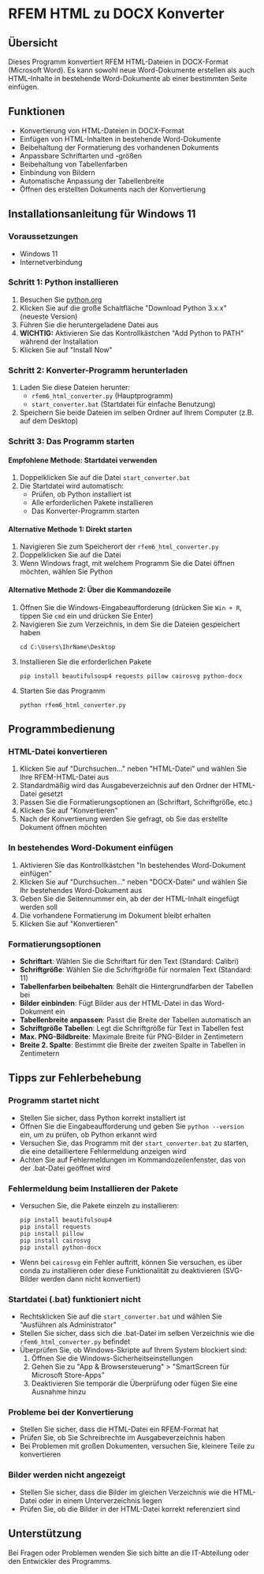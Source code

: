 # RFEM HTML zu DOCX Konverter

## Übersicht
Dieses Programm konvertiert RFEM HTML-Dateien in DOCX-Format (Microsoft Word). Es kann sowohl neue Word-Dokumente erstellen als auch HTML-Inhalte in bestehende Word-Dokumente ab einer bestimmten Seite einfügen.


## Funktionen
- Konvertierung von HTML-Dateien in DOCX-Format
- Einfügen von HTML-Inhalten in bestehende Word-Dokumente
- Beibehaltung der Formatierung des vorhandenen Dokuments
- Anpassbare Schriftarten und -größen
- Beibehaltung von Tabellenfarben
- Einbindung von Bildern
- Automatische Anpassung der Tabellenbreite
- Öffnen des erstellten Dokuments nach der Konvertierung

## Installationsanleitung für Windows 11

### Voraussetzungen
- Windows 11
- Internetverbindung

### Schritt 1: Python installieren
1. Besuchen Sie [python.org](https://www.python.org/downloads/)
2. Klicken Sie auf die große Schaltfläche "Download Python 3.x.x" (neueste Version)
3. Führen Sie die heruntergeladene Datei aus
4. **WICHTIG:** Aktivieren Sie das Kontrollkästchen "Add Python to PATH" während der Installation
5. Klicken Sie auf "Install Now"

### Schritt 2: Konverter-Programm herunterladen
1. Laden Sie diese Dateien herunter:
   - `rfem6_html_converter.py` (Hauptprogramm)
   - `start_converter.bat` (Startdatei für einfache Benutzung)
2. Speichern Sie beide Dateien im selben Ordner auf Ihrem Computer (z.B. auf dem Desktop)

### Schritt 3: Das Programm starten

#### Empfohlene Methode: Startdatei verwenden
1. Doppelklicken Sie auf die Datei `start_converter.bat`
2. Die Startdatei wird automatisch:
   - Prüfen, ob Python installiert ist
   - Alle erforderlichen Pakete installieren
   - Das Konverter-Programm starten

#### Alternative Methode 1: Direkt starten
1. Navigieren Sie zum Speicherort der `rfem6_html_converter.py`
2. Doppelklicken Sie auf die Datei
3. Wenn Windows fragt, mit welchem Programm Sie die Datei öffnen möchten, wählen Sie Python

#### Alternative Methode 2: Über die Kommandozeile
1. Öffnen Sie die Windows-Eingabeaufforderung (drücken Sie `Win + R`, tippen Sie `cmd` ein und drücken Sie Enter)
2. Navigieren Sie zum Verzeichnis, in dem Sie die Dateien gespeichert haben
   ```
   cd C:\Users\IhrName\Desktop
   ```
3. Installieren Sie die erforderlichen Pakete
   ```
   pip install beautifulsoup4 requests pillow cairosvg python-docx
   ```
4. Starten Sie das Programm
   ```
   python rfem6_html_converter.py
   ```

## Programmbedienung

### HTML-Datei konvertieren
1. Klicken Sie auf "Durchsuchen..." neben "HTML-Datei" und wählen Sie Ihre RFEM-HTML-Datei aus
2. Standardmäßig wird das Ausgabeverzeichnis auf den Ordner der HTML-Datei gesetzt
3. Passen Sie die Formatierungsoptionen an (Schriftart, Schriftgröße, etc.)
4. Klicken Sie auf "Konvertieren"
5. Nach der Konvertierung werden Sie gefragt, ob Sie das erstellte Dokument öffnen möchten

### In bestehendes Word-Dokument einfügen
1. Aktivieren Sie das Kontrollkästchen "In bestehendes Word-Dokument einfügen"
2. Klicken Sie auf "Durchsuchen..." neben "DOCX-Datei" und wählen Sie Ihr bestehendes Word-Dokument aus
3. Geben Sie die Seitennummer ein, ab der der HTML-Inhalt eingefügt werden soll
4. Die vorhandene Formatierung im Dokument bleibt erhalten
5. Klicken Sie auf "Konvertieren"

### Formatierungsoptionen
- **Schriftart**: Wählen Sie die Schriftart für den Text (Standard: Calibri)
- **Schriftgröße**: Wählen Sie die Schriftgröße für normalen Text (Standard: 11)
- **Tabellenfarben beibehalten**: Behält die Hintergrundfarben der Tabellen bei
- **Bilder einbinden**: Fügt Bilder aus der HTML-Datei in das Word-Dokument ein
- **Tabellenbreite anpassen**: Passt die Breite der Tabellen automatisch an
- **Schriftgröße Tabellen**: Legt die Schriftgröße für Text in Tabellen fest
- **Max. PNG-Bildbreite**: Maximale Breite für PNG-Bilder in Zentimetern
- **Breite 2. Spalte**: Bestimmt die Breite der zweiten Spalte in Tabellen in Zentimetern

## Tipps zur Fehlerbehebung

### Programm startet nicht
- Stellen Sie sicher, dass Python korrekt installiert ist
- Öffnen Sie die Eingabeaufforderung und geben Sie `python --version` ein, um zu prüfen, ob Python erkannt wird
- Versuchen Sie, das Programm mit der `start_converter.bat` zu starten, die eine detailliertere Fehlermeldung anzeigen wird
- Achten Sie auf Fehlermeldungen im Kommandozeilenfenster, das von der .bat-Datei geöffnet wird

### Fehlermeldung beim Installieren der Pakete
- Versuchen Sie, die Pakete einzeln zu installieren:
  ```
  pip install beautifulsoup4
  pip install requests
  pip install pillow
  pip install cairosvg
  pip install python-docx
  ```
- Wenn bei `cairosvg` ein Fehler auftritt, können Sie versuchen, es über conda zu installieren oder diese Funktionalität zu deaktivieren (SVG-Bilder werden dann nicht konvertiert)

### Startdatei (.bat) funktioniert nicht
- Rechtsklicken Sie auf die `start_converter.bat` und wählen Sie "Ausführen als Administrator"
- Stellen Sie sicher, dass sich die .bat-Datei im selben Verzeichnis wie die `rfem6_html_converter.py` befindet
- Überprüfen Sie, ob Windows-Skripte auf Ihrem System blockiert sind:
  1. Öffnen Sie die Windows-Sicherheitseinstellungen
  2. Gehen Sie zu "App & Browsersteuerung" > "SmartScreen für Microsoft Store-Apps"
  3. Deaktivieren Sie temporär die Überprüfung oder fügen Sie eine Ausnahme hinzu

### Probleme bei der Konvertierung
- Stellen Sie sicher, dass die HTML-Datei ein RFEM-Format hat
- Prüfen Sie, ob Sie Schreibrechte im Ausgabeverzeichnis haben
- Bei Problemen mit großen Dokumenten, versuchen Sie, kleinere Teile zu konvertieren

### Bilder werden nicht angezeigt
- Stellen Sie sicher, dass die Bilder im gleichen Verzeichnis wie die HTML-Datei oder in einem Unterverzeichnis liegen
- Prüfen Sie, ob die Bilder in der HTML-Datei korrekt referenziert sind

## Unterstützung
Bei Fragen oder Problemen wenden Sie sich bitte an die IT-Abteilung oder den Entwickler des Programms.
